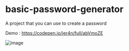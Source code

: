 # basic-password-generator

A project that you can use to create a password

Demo : https://codepen.io/jer4n/full/abVmoZE


![image](![image](https://user-images.githubusercontent.com/85415480/159175083-5202da9a-96e3-47fd-8e90-795f3857956e.png)
)



